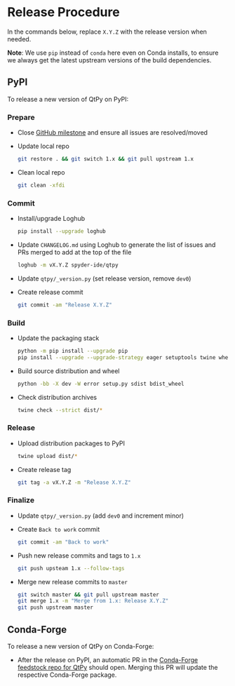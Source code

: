 # Release Procedure

In the commands below, replace `X.Y.Z` with the release version when needed.

**Note**: We use `pip` instead of `conda` here even on Conda installs, to ensure we always get the latest upstream versions of the build dependencies.


## PyPI

To release a new version of QtPy on PyPI:


### Prepare

* Close [GitHub milestone](https://github.com/spyder-ide/qtpy/milestones) and ensure all issues are resolved/moved

* Update local repo

  ```bash
  git restore . && git switch 1.x && git pull upstream 1.x
  ```

* Clean local repo

  ```bash
  git clean -xfdi
  ```


### Commit

* Install/upgrade Loghub

  ```bash
  pip install --upgrade loghub
  ```

* Update `CHANGELOG.md` using Loghub to generate the list of issues and PRs merged to add at the top of the file

  ```bash
  loghub -m vX.Y.Z spyder-ide/qtpy
  ```

* Update `qtpy/_version.py` (set release version, remove `dev0`)

* Create release commit

  ```bash
  git commit -am "Release X.Y.Z"
  ```


### Build

* Update the packaging stack

  ```bash
  python -m pip install --upgrade pip
  pip install --upgrade --upgrade-strategy eager setuptools twine wheel
  ```

* Build source distribution and wheel

  ```bash
  python -bb -X dev -W error setup.py sdist bdist_wheel
  ```

* Check distribution archives

  ```bash
  twine check --strict dist/*
  ```


### Release

* Upload distribution packages to PyPI

  ```bash
  twine upload dist/*
  ```

* Create release tag

  ```bash
  git tag -a vX.Y.Z -m "Release X.Y.Z"
  ```


### Finalize

* Update `qtpy/_version.py` (add `dev0` and increment minor)

* Create `Back to work` commit

  ```bash
  git commit -am "Back to work"
  ```

* Push new release commits and tags to `1.x`

  ```bash
  git push upsteam 1.x --follow-tags
  ```

* Merge new release commits to `master`

  ```bash
  git switch master && git pull upstream master
  git merge 1.x -m "Merge from 1.x: Release X.Y.Z"
  git push upstream master
  ```


## Conda-Forge

To release a new version of QtPy on Conda-Forge:

* After the release on PyPI, an automatic PR in the [Conda-Forge feedstock repo for QtPy](https://github.com/conda-forge/qtpy-feedstock/pulls) should open.
  Merging this PR will update the respective Conda-Forge package.
